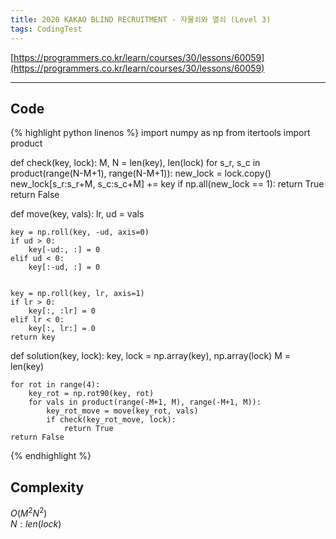 ```yaml
---
title: 2020 KAKAO BLIND RECRUITMENT - 자물쇠와 열쇠 (Level 3)
tags: CodingTest
---
```


[https://programmers.co.kr/learn/courses/30/lessons/60059](https://programmers.co.kr/learn/courses/30/lessons/60059)

<!--more-->

---

## Code
{% highlight python linenos %}
import numpy as np
from itertools import product


def check(key, lock):
    M, N = len(key), len(lock)
    for s_r, s_c in product(range(N-M+1), range(N-M+1)):
        new_lock = lock.copy()
        new_lock[s_r:s_r+M, s_c:s_c+M] += key
        if np.all(new_lock == 1):
            return True
    return False

def move(key, vals):
    lr, ud = vals

    key = np.roll(key, -ud, axis=0)
    if ud > 0:
        key[-ud:, :] = 0
    elif ud < 0:
        key[:-ud, :] = 0


    key = np.roll(key, lr, axis=1)
    if lr > 0:
        key[:, :lr] = 0
    elif lr < 0:
        key[:, lr:] = 0
    return key

def solution(key, lock):
    key, lock = np.array(key), np.array(lock)
    M = len(key)

    for rot in range(4):
        key_rot = np.rot90(key, rot)
        for vals in product(range(-M+1, M), range(-M+1, M)):
            key_rot_move = move(key_rot, vals)
            if check(key_rot_move, lock):
                return True
    return False
{% endhighlight %}


## Complexity
$O(M^2N^2)$ \
$N: len(lock)$

